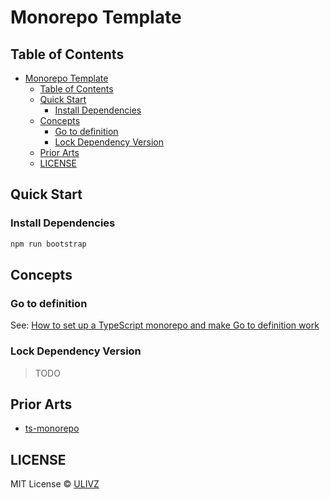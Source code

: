 # Monorepo Template

<!-- START doctoc generated TOC please keep comment here to allow auto update -->
<!-- DON'T EDIT THIS SECTION, INSTEAD RE-RUN doctoc TO UPDATE -->
## Table of Contents

- [Monorepo Template](#monorepo-template)
  - [Table of Contents](#table-of-contents)
  - [Quick Start](#quick-start)
    - [Install Dependencies](#install-dependencies)
  - [Concepts](#concepts)
    - [Go to definition](#go-to-definition)
    - [Lock Dependency Version](#lock-dependency-version)
  - [Prior Arts](#prior-arts)
  - [LICENSE](#license)

<!-- END doctoc generated TOC please keep comment here to allow auto update -->


## Quick Start 

### Install Dependencies

```bash
npm run bootstrap
```

## Concepts

### Go to definition

See: [How to set up a TypeScript monorepo and make Go to definition work](https://medium.com/@NiGhTTraX/how-to-set-up-a-typescript-monorepo-with-lerna-c6acda7d4559)

### Lock Dependency Version

> TODO


## Prior Arts

- [ts-monorepo](https://github.com/NiGhTTraX/ts-monorepo)

## LICENSE

MIT License © [ULIVZ](https://github.com/ulivz)